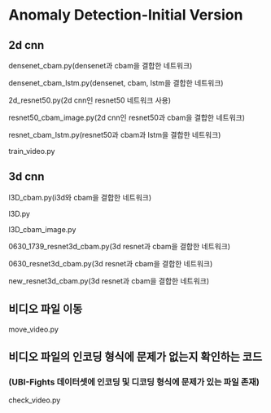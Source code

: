 # Anomaly Detection-Initial Version

## 2d cnn
densenet_cbam.py(densenet과 cbam을 결합한 네트워크)

densenet_cbam_lstm.py(densenet, cbam, lstm을 결합한 네트워크)

2d_resnet50.py(2d cnn인 resnet50 네트워크 사용)

resnet50_cbam_image.py(2d cnn인 resnet50과 cbam을 결합한 네트워크)

resnet_cbam_lstm.py(resnet50과 cbam과 lstm을 결합한 네트워크)

train_video.py

## 3d cnn
I3D_cbam.py(i3d와 cbam을 결합한 네트워크)

I3D.py

I3D_cbam_image.py

0630_1739_resnet3d_cbam.py(3d resnet과 cbam을 결합한 네트워크)

0630_resnet3d_cbam.py(3d resnet과 cbam을 결합한 네트워크)

new_resnet3d_cbam.py(3d resnet과 cbam을 결합한 네트워크)

## 비디오 파일 이동
move_video.py

## 비디오 파일의 인코딩 형식에 문제가 없는지 확인하는 코드
### (UBI-Fights 데이터셋에 인코딩 및 디코딩 형식에 문제가 있는 파일 존재)
check_video.py
